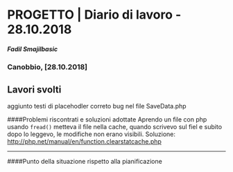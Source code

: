 # PROGETTO | Diario di lavoro - 28.10.2018
##### Fadil Smajilbasic
### Canobbio, [28.10.2018]

## Lavori svolti
aggiunto testi di placehodler
correto bug nel file SaveData.php


####Problemi riscontrati e soluzioni adottate
Aprendo un file con php usando <code>fread()</code> metteva il file nella cache, quando scrivevo sul fiel e subito dopo lo leggevo, le modifiche non erano visibili.
Soluzione: http://php.net/manual/en/function.clearstatcache.php


---
####Punto della situazione rispetto alla pianificazione

<!-- ####Programma di massima per la prossima giornata di lavoro -->